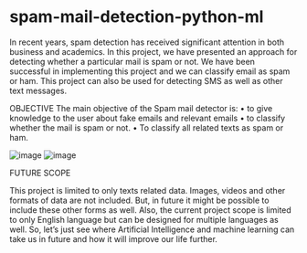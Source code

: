 # spam-mail-detection-python-ml
In recent years, spam detection has received significant attention in both business and academics. In this project, we have presented an approach for detecting whether a particular mail is spam or not. We have been successful in implementing this project and we can classify email as spam or ham. This project can also be used for detecting SMS as well as other text messages.



OBJECTIVE
The main objective of the Spam mail detector is:
•	to give knowledge to the user about fake emails and relevant emails
•	to classify whether the mail is spam or not.
•	To classify all related texts as spam or ham.


![image](https://user-images.githubusercontent.com/107705463/175019722-9dac1476-e875-4e63-a799-b6ce37d742cf.png)
![image](https://user-images.githubusercontent.com/107705463/175019766-82a2bf53-1e59-4ee4-8f0d-8403310816d6.png)


FUTURE SCOPE

This project is limited to only texts related data. Images, videos and other formats of data are not included. But, in future it might be possible to include these other forms as well.
Also, the current project scope is limited to only English language but can be designed for multiple languages as well. So, let’s just see where Artificial Intelligence and machine learning can take us in future and how it will improve our life further.
